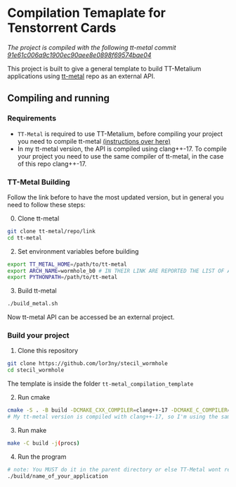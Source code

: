 # Compilation Temaplate for Tenstorrent Cards

*The project is compiled with the following tt-metal commit [91e61c006a9c1900ec90aee8e0898f69574bae04](https://github.com/tenstorrent/tt-metal/commit/53d4192a5bb07df8ae8da5f2ff8ca60967d9118b)*

This project is built to give a general template to build TT-Metalium applications using [tt-metal](https://github.com/tenstorrent/tt-metal) repo as an external API.

## Compiling and running

### Requirements

- `TT-Metal` is required to use TT-Metalium, before compiling your project you need to compile tt-metal [(instructions over here)](https://github.com/tenstorrent/tt-metal/blob/main/INSTALLING.md)
- In my tt-metal version, the API is compiled using clang++-17. To compile your project you need to use the same compiler of tt-metal, in the case of this repo clang++-17.

### TT-Metal Building

Follow the link before to have the most updated version, but in general you need to follow these steps:

0. Clone tt-metal
```sh
git clone tt-metal/repo/link
cd tt-metal
```

2. Set environment variables before building 
```sh
export TT_METAL_HOME=/path/to/tt-metal
export ARCH_NAME=wormhole_b0 # IN THEIR LINK ARE REPORTED THE LIST OF ALL THE AVAILABLE CARDS
export PYTHONPATH=/path/to/tt-metal
```

3. Build tt-metal
```sh
./build_metal.sh
```

Now tt-metal API can be accessed be an external project.

### Build your project

1. Clone this repository
```sh
git clone https://github.com/lor3ny/stecil_wormhole
cd stecil_wormhole
```

The template is inside the folder ```tt-metal_compilation_template``` 

2. Run cmake
```sh
cmake -S . -B build -DCMAKE_CXX_COMPILER=clang++-17 -DCMAKE_C_COMPILER=clang-17
# My tt-metal version is compiled with clang++-17, so I'm using the same compiler also to compile my project
```

3. Run make
```sh
make -C build -j(procs)
```

4. Run the program
```sh
# note: You MUST do it in the parent directory or else TT-Metal wont recognise the kernels
./build/name_of_your_application
```
